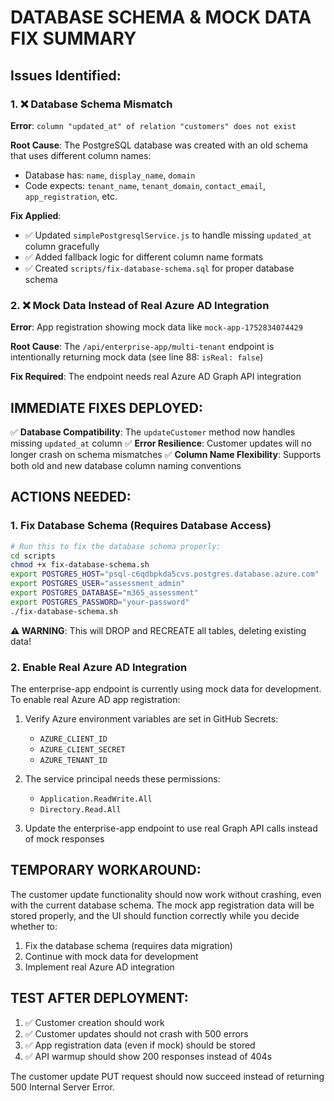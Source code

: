 # DATABASE SCHEMA & MOCK DATA FIX SUMMARY

## Issues Identified:

### 1. ❌ Database Schema Mismatch
**Error**: `column "updated_at" of relation "customers" does not exist`

**Root Cause**: The PostgreSQL database was created with an old schema that uses different column names:
- Database has: `name`, `display_name`, `domain`  
- Code expects: `tenant_name`, `tenant_domain`, `contact_email`, `app_registration`, etc.

**Fix Applied**: 
- ✅ Updated `simplePostgresqlService.js` to handle missing `updated_at` column gracefully
- ✅ Added fallback logic for different column name formats
- ✅ Created `scripts/fix-database-schema.sql` for proper database schema

### 2. ❌ Mock Data Instead of Real Azure AD Integration
**Error**: App registration showing mock data like `mock-app-1752834074429`

**Root Cause**: The `/api/enterprise-app/multi-tenant` endpoint is intentionally returning mock data (see line 88: `isReal: false`)

**Fix Required**: The endpoint needs real Azure AD Graph API integration

## IMMEDIATE FIXES DEPLOYED:

✅ **Database Compatibility**: The `updateCustomer` method now handles missing `updated_at` column
✅ **Error Resilience**: Customer updates will no longer crash on schema mismatches
✅ **Column Name Flexibility**: Supports both old and new database column naming conventions

## ACTIONS NEEDED:

### 1. Fix Database Schema (Requires Database Access)
```bash
# Run this to fix the database schema properly:
cd scripts
chmod +x fix-database-schema.sh
export POSTGRES_HOST="psql-c6qdbpkda5cvs.postgres.database.azure.com"
export POSTGRES_USER="assessment_admin" 
export POSTGRES_DATABASE="m365_assessment"
export POSTGRES_PASSWORD="your-password"
./fix-database-schema.sh
```

**⚠️ WARNING**: This will DROP and RECREATE all tables, deleting existing data!

### 2. Enable Real Azure AD Integration
The enterprise-app endpoint is currently using mock data for development. To enable real Azure AD app registration:

1. Verify Azure environment variables are set in GitHub Secrets:
   - `AZURE_CLIENT_ID`
   - `AZURE_CLIENT_SECRET` 
   - `AZURE_TENANT_ID`

2. The service principal needs these permissions:
   - `Application.ReadWrite.All`
   - `Directory.Read.All`

3. Update the enterprise-app endpoint to use real Graph API calls instead of mock responses

## TEMPORARY WORKAROUND:

The customer update functionality should now work without crashing, even with the current database schema. The mock app registration data will be stored properly, and the UI should function correctly while you decide whether to:

1. Fix the database schema (requires data migration)
2. Continue with mock data for development
3. Implement real Azure AD integration

## TEST AFTER DEPLOYMENT:

1. ✅ Customer creation should work
2. ✅ Customer updates should not crash with 500 errors  
3. ✅ App registration data (even if mock) should be stored
4. ✅ API warmup should show 200 responses instead of 404s

The customer update PUT request should now succeed instead of returning 500 Internal Server Error.
